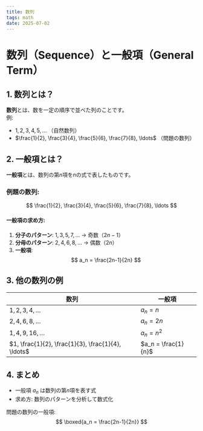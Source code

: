 ```yaml
---
title: 数列
tags: math 
date: 2025-07-02
---
```


# 数列（Sequence）と一般項（General Term）

## 1. 数列とは？
**数列**とは、数を一定の順序で並べた列のことです。  
例:  
- $1, 2, 3, 4, 5, \ldots$ （自然数列）  
- $\frac{1}{2}, \frac{3}{4}, \frac{5}{6}, \frac{7}{8}, \ldots$ （問題の数列）

## 2. 一般項とは？
**一般項**とは、数列の第$n$項を$n$の式で表したものです。

### 例題の数列:
$$ \frac{1}{2}, \frac{3}{4}, \frac{5}{6}, \frac{7}{8}, \ldots $$

#### 一般項の求め方:
1. **分子のパターン**: $1, 3, 5, 7, \ldots$ → 奇数（$2n-1$）
2. **分母のパターン**: $2, 4, 6, 8, \ldots$ → 偶数（$2n$）
3. **一般項**:
   $$ a_n = \frac{2n-1}{2n} $$

## 3. 他の数列の例
| 数列 | 一般項 |
|------|--------|
| $1, 2, 3, 4, \ldots$ | $a_n = n$ |
| $2, 4, 6, 8, \ldots$ | $a_n = 2n$ |
| $1, 4, 9, 16, \ldots$ | $a_n = n^2$ |
| $1, \frac{1}{2}, \frac{1}{3}, \frac{1}{4}, \ldots$ | $a_n = \frac{1}{n}$ |

## 4. まとめ
- 一般項 $a_n$ は数列の第$n$項を表す式
- 求め方: 数列のパターンを分析して数式化

問題の数列の一般項:
$$ \boxed{a_n = \frac{2n-1}{2n}} $$


